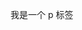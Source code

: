 <!DOCTYPE HTML>
<html>
  <head>
    <meta charset="utf-8">
    <meta name="description" content="这是一个完美的开始">
    <title>Never Give up</title>
  </head>
  <body>
    <p>我是一个 p 标签</p>
  </body>
</html>
